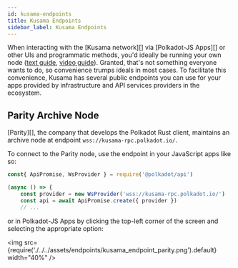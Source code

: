 ```yaml
---
id: kusama-endpoints
title: Kusama Endpoints
sidebar_label: Kusama Endpoints
---
```


When interacting with the [Kusama network][] via [Polkadot-JS Apps][] or other UIs and programmatic
methods, you'd ideally be running your own node ([text guide](../../maintain/maintain-sync.md),
[video guide](https://www.youtube.com/watch?v=31DdfcxbAVs)). Granted, that's not something everyone
wants to do, so convenience trumps ideals in most cases. To facilitate this convenience, Kusama has
several public endpoints you can use for your apps provided by infrastructure and
API services providers in the ecosystem.

## Parity Archive Node

[Parity][], the company that develops the Polkadot Rust client, maintains an archive node at
endpoint `wss://kusama-rpc.polkadot.io/`.

To connect to the Parity node, use the endpoint in your JavaScript apps like so:

```javascript
const{ ApiPromise, WsProvider } = require('@polkadot/api')

(async () => {
    const provider = new WsProvider('wss://kusama-rpc.polkadot.io/')
    const api = await ApiPromise.create({ provider })
    // ...
```

or in Polkadot-JS Apps by clicking the top-left corner of the screen and selecting the appropriate
option:

<img src={require('./../../assets/endpoints/kusama_endpoint_parity.png').default} width="40%" />

